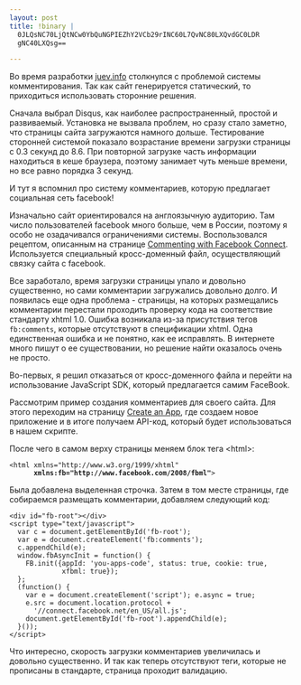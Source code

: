 ```yaml
--- 
layout: post
title: !binary |
  0JLQsNC70LjQtNCw0YbQuNGPIEZhY2VCb29rINC60L7QvNC80LXQvdGC0LDR
  gNC40LXQsg==

---
```

Во время разработки <a href="http://juev.info" rel="nofollow">juev.info</a> столкнулся с проблемой системы комментирования. Так как сайт генерируется статический, то приходиться использовать сторонние решения.

Сначала выбрал Disqus, как наиболее распространенный, простой и развиваемый. Установка не вызвала проблем, но сразу стало заметно, что страницы сайта загружаются намного дольше. Тестирование сторонней системой показало возрастание времени загрузки страницы с 0.3 секунд до 8.6. При повторной загрузке часть информации находиться в кеше браузера, поэтому занимает чуть меньше времени, но все равно порядка 3 секунд.

И тут я вспомнил про систему комментариев, которую предлагает социальная сеть facebook!

Изначально сайт ориентировался на англоязычную аудиторию. Там число пользователей facebook много больше, чем в России, поэтому я особо не озадачивался ограничениями системы. Воспользовался рецептом, описанным на странице <a href="http://developers.facebook.com/blog/post/198" rel="nofollow">Commenting with Facebook Connect</a>. Используется специальный кросс-доменный файл, осуществляющий связку сайта с facebook. 

Все заработало, время загрузки страницы упало и довольно существенно, но сами комментарии загружались довольно долго. И появилась еще одна проблема - страницы, на которых размещались комментарии перестали проходить проверку кода на соответствие стандарту xhtml 1.0. Ошибка возникала из-за присутствия тегов <code>fb:comments</code>, которые отсутствуют в спецификации xhtml. Одна единственная ошибка и не понятно, как ее исправлять. В интернете много пишут о ее существовании, но решение найти оказалось очень не просто. 

Во-первых, я решил отказаться от кросс-доменного файла и перейти на использование JavaScript SDK, который предлагается самим FaceBook. 

Рассмотрим пример создания комментариев для своего сайта. Для этого переходим на страницу <a href="http://developers.facebook.com/setup" rel="nofollow">Create an App</a>, где создаем новое приложение и в итоге получаем API-код, который будет использоваться в нашем скрипте. 

После чего в самом верху страницы меняем блок тега &lt;html&gt;:

<pre><code>&lt;html xmlns="http://www.w3.org/1999/xhtml"
      <strong>xmlns:fb="http://www.facebook.com/2008/fbml"</strong>&gt;</code></pre>

Была добавлена выделенная строчка. Затем в том месте страницы, где собираемся размещать комментарии, добавляем следующий код:

    <div id="fb-root"></div>
    <script type="text/javascript">
      var c = document.getElementById('fb-root'); 
      var e = document.createElement('fb:comments');
      c.appendChild(e);
      window.fbAsyncInit = function() {
        FB.init({appId: 'you-apps-code', status: true, cookie: true,
                 xfbml: true});
      };
      (function() {
        var e = document.createElement('script'); e.async = true;
        e.src = document.location.protocol +
          '//connect.facebook.net/en_US/all.js';
        document.getElementById('fb-root').appendChild(e);
      }());
    </script>

Что интересно, скорость загрузки комментариев увеличилась и довольно существенно. И так как теперь отсутствуют теги, которые не прописаны в стандарте, страница проходит валидацию.
